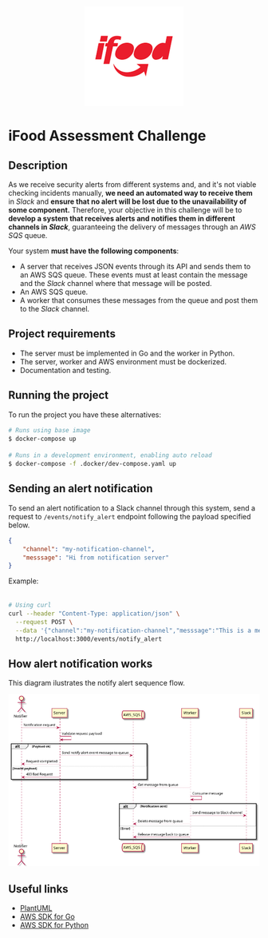 <p align="center">
<img src="./assets/Ifood-logo.png" width="200">
</p>

# iFood Assessment Challenge

## Description

As we receive security alerts from different systems and, and it's not viable checking incidents manually, **we need an automated way to receive them** in *Slack* and **ensure that no alert will be lost due to the unavailability of some component.**
Therefore, your objective in this challenge will be to **develop a system that receives alerts and notifies them in different channels in *Slack***, guaranteeing the delivery of messages through an *AWS SQS* queue.

Your system **must have the following components**:
- A server that receives JSON events through its API and sends them to an AWS SQS queue. These events must at least contain the message and the *Slack* channel where that message will be posted.
- An AWS SQS queue.
- A worker that consumes these messages from the queue and post them to the *Slack* channel.

## Project requirements

- The server must be implemented in Go and the worker in Python.
- The server, worker and AWS environment must be dockerized.
- Documentation and testing.

## Running the project

To run the project you have these alternatives:

``` bash
# Runs using base image
$ docker-compose up

# Runs in a development environment, enabling auto reload
$ docker-compose -f .docker/dev-compose.yaml up

```

## Sending an alert notification

To send an alert notification to a Slack channel through this system, send a request to `/events/notify_alert` endpoint following the payload specified below.

``` JSON
{
    "channel": "my-notification-channel",
    "messsage": "Hi from notification server"
}
```

Example:

``` bash

# Using curl
curl --header "Content-Type: application/json" \
  --request POST \
  --data '{"channel":"my-notification-channel","messsage":"This is a message"}' \
  http://localhost:3000/events/notify_alert

```

## How alert notification works

This diagram ilustrates the notify alert sequence flow.

<img src="./assets/notify-alert-sequence.png"/>

## Useful links

- [PlantUML](https://plantuml.com/)
- [AWS SDK for Go](https://aws.github.io/aws-sdk-go-v2/docs/getting-started/)
- [AWS SDK for Python](https://boto3.amazonaws.com/v1/documentation/api/latest/index.html)